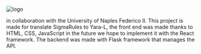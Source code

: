 ![logo](https://github.com/FulmineGiallo/Styl-e/assets/39560628/43d8c9b6-36d3-4e83-aa35-10cfe8e02a9a)

in collaboration with the University of Naples Federico II.
This project is made for translate SigmaRules to Yara-L, the front end was made thanks to HTML, CSS, JavaScript in the future we hope to implement it with the React framework.
The backend was made with Flask framework that manages the API.
